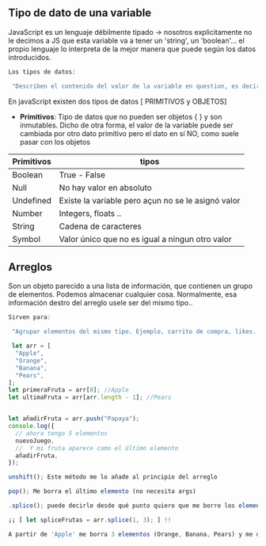 ## Tipo de dato de una variable

JavaScript es un lenguaje débilmente tipado -> nosotros explicitamente no le decimos a JS que esta variable va a tener un 'string', un 'boolean'... el propio lenguaje lo interpreta de la mejor manera que puede según los datos introducidos.

```javascript
Los tipos de datos:

 "Describen el contenido del valor de la variable en question, es decir, a qué tipo de dato apunta ese valor"
```

En javaScript existen dos tipos de datos [ PRIMITIVOS y OBJETOS]

- <b>Primitivos</b>: Tipo de datos que no pueden ser objetos { } y son inmutables. Dicho de otra forma, el valor de la variable puede ser cambiada por otro dato primitivo pero el dato en sí NO, como suele pasar con los objetos

| Primitivos | tipos                                              |
| ---------- | -------------------------------------------------- |
| Boolean    | True - False                                       |
| Null       | No hay valor en absoluto                           |
| Undefined  | Existe la variable pero açun no se le asignó valor |
| Number     | Integers, floats ..                                |
| String     | Cadena de caracteres                               |
| Symbol     | Valor único que no es igual a ningun otro valor    |

## Arreglos

Son un objeto parecido a una lista de información, que contienen un grupo de elementos. Podemos almacenar cualquier cosa. Normalmente, esa información destro del arreglo usele ser del mismo tipo..

```javascript
Sirven para:

 "Agrupar elementos del mismo tipo. Ejemplo, carrito de compra, likes.. [ ] "

 let arr = [
  "Apple",
  "Orange",
  "Banana",
  "Pears",
];
let primeraFruta = arr[0]; //Apple
let ultimaFruta = arr[arr.length - 1]; //Pears


let añadirFruta = arr.push("Papaya");
console.log({
  // ahora tengo 5 elementos
  nuevoJuego,
  //  Y mi fruta aparece como el último elemento
  añadirFruta,
});

unshift(); Este método me lo añade al principio del arreglo

pop(); Me borra el último elemento (no necesita args)

.splice(); puede decirle desde qué punto quiero que me borre los elementos (y cauntos)

¡¡ [ let spliceFrutas = arr.splice(1, 3); ] !!

A partir de 'Apple' me borra 3 elementos (Orange, Banana, Pears) y me devuleve otro arreglo con los resultados =  ['Apple', 'Papaya']

```
